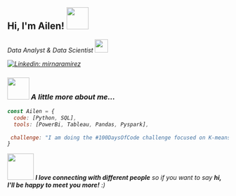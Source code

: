 <h2> Hi, I'm Ailen! <img src="https://media.giphy.com/media/mGcNjsfWAjY5AEZNw6/giphy.gif" width="50"></h2>

<p><em> Data Analyst & Data Scientist <img src="https://media.giphy.com/media/fYSnHlufseco8Fh93Z/giphy.gif" width="30">

[![Linkedin: mirnaramirez](https://img.shields.io/badge/-mirnaramirez-blue?style=flat-square&logo=Linkedin&logoColor=white&link=https://www.linkedin.com/in/mirnaramirez/)](https://www.linkedin.com/in/mirnaramirez/)

### <img src="https://media.giphy.com/media/VgCDAzcKvsR6OM0uWg/giphy.gif" width="50"> A little more about me...  

```javascript
const Ailen = {
  code: [Python, SQL],
  tools: [PowerBi, Tableau, Pandas, Pyspark],
 
 challenge: "I am doing the #100DaysOfCode challenge focused on K-means Clustering in Python"
}
```

<img src="https://media.giphy.com/media/LnQjpWaON8nhr21vNW/giphy.gif" width="60"> <em><b>I love connecting with different people</b> so if you want to say <b>hi, I'll be happy to meet you more!</b> :)</em>

<!---
ramirezailen/ramirezailen is a ✨ special ✨ repository because its `README.md` (this file) appears on your GitHub profile.
You can click the Preview link to take a look at your changes.
--->
